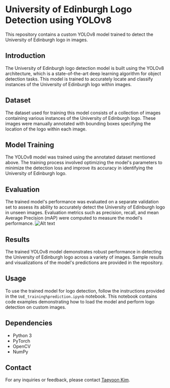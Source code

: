 # University of Edinburgh Logo Detection using YOLOv8

This repository contains a custom YOLOv8 model trained to detect the University of Edinburgh logo in images.

## Introduction
The University of Edinburgh logo detection model is built using the YOLOv8 architecture, which is a state-of-the-art deep learning algorithm for object detection tasks. This model is trained to accurately locate and classify instances of the University of Edinburgh logo within images.

## Dataset
The dataset used for training this model consists of a collection of images containing various instances of the University of Edinburgh logo. These images were manually annotated with bounding boxes specifying the location of the logo within each image.

## Model Training
The YOLOv8 model was trained using the annotated dataset mentioned above. The training process involved optimizing the model's parameters to minimize the detection loss and improve its accuracy in identifying the University of Edinburgh logo.

## Evaluation
The trained model's performance was evaluated on a separate validation set to assess its ability to accurately detect the University of Edinburgh logo in unseen images. Evaluation metrics such as precision, recall, and mean Average Precision (mAP) were computed to measure the model's performance.
![Alt text](https://github.com/ewankim1023/DS-Projects/blob/master/Project1_UoELogoDetection/Validation.jpg)


## Results
The trained YOLOv8 model demonstrates robust performance in detecting the University of Edinburgh logo across a variety of images. Sample results and visualizations of the model's predictions are provided in the repository.

## Usage
To use the trained model for logo detection, follow the instructions provided in the `UoE_training%prediction.ipynb` notebook. This notebook contains code examples demonstrating how to load the model and perform logo detection on custom images.

## Dependencies
- Python 3
- PyTorch
- OpenCV
- NumPy

## Contact
For any inquiries or feedback, please contact [Taeyoon Kim](taeyoon.kim.ds@gmail.com).
